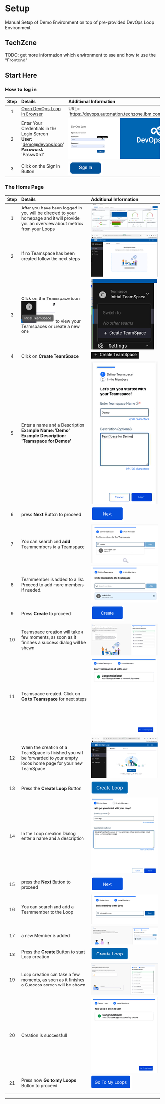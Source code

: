 # Setup

Manual Setup of Demo Environment on top of pre-provided DevOps Loop Environment.

## TechZone

TODO: get more information which environment to use and how to use the "Frontend"

## Start Here

### How to log in

| Step | Details                                                                                                     | Additional Information                                       |
|:----:|:------------------------------------------------------------------------------------------------------------|:-------------------------------------------------------------|
|  1   | [Open DevOps Loop in Browser][URLDevOpsLoop]                                                                | URL= 'https://devops.automation.techzone.ibm.com/automation' |
|  2   | Enter Your Credentials in the Login Screen <br> **User:** 'demo@devops.loop' <br>  **Password:** 'Passw0rd' | ![Login Screen][LoginDialog]                                 |
|  3   | Click on the Sign In Button                                                                                 | ![Sign In button][SignInButton]                              |

### The Home Page

| Step | Details                                                                                                                               | Additional Information                                                  |
|:----:|:--------------------------------------------------------------------------------------------------------------------------------------|:------------------------------------------------------------------------|
|  1   | After you have been logged in you will be directed to your homepage and it will provide you an overview about metrics from your Loops | ![Home Page][LoopHomePageView]                                          |
|  2   | If no Teamspace has been created follow the next steps                                                                                | ![No Teamspace available][NoTeamSpaceAvailable]                         |
|  3   | Click on the Teamspace icon ![TeamSpace Icon][TSIcon] to view your Teamspaces or create a new one                                     | ![Teamspace menue][TSMenue]                                             |
|  4   | Click on **Create TeamSpace**                                                                                                         | ![TeamSpace menue - Create TeamSpace Link][TSCreateTSentry]             |
|  5   | Enter a name and a Description <br>**Example Name: 'Demo'** <br>**Example Description: 'Teamspace for Demos'** <br>                   | ![Teamspace - Create New][TSCreateNewDialog]                            |
|  6   | press **Next** Button to proceed                                                                                                      | ![Next Button][NextButton]                                              |
|  7   | You can search and **add** Teammembers to a Teamspace                                                                                 | ![Teamspace - Create New - search Member][TSAddTeammember]              |
|  8   | Teammember is added to a list. Proceed to add more members if needed.                                                                 | ![Teamspace - Create New - Member added][TSTeamMemberAdded]             |
|  9   | Press **Create** to proceed                                                                                                           | ![Create TeamSpace Button][TSCreateButton]                              |
|  10  | Teamspace creation will take a few moments, as soon as it finishes a success dialog will be shown                                     | ![Teamspace - Create New - creation process started][TSCreationStarted] |
|  11  | Teamspace created. Click on **Go to Teamspace** for next steps                                                                        | ![Teamspace - Create New - creation successfull][TSCreateionFinished]   |
|  12  | When the creation of a TeamSpace is finished you will be forwarded to your empty loops home page for your new TeamSpace               | ![Empty Loops Homepage][LoopHomePageCreateNewLoop]                      |
|  13  | Press the **Create Loop** Button                                                                                                      | ![Create New Loop Button][CreateNewLoopButton]                          |
|  14  | In the Loop creation Dialog enter a name and a description                                                                            | ![Loops - Create New - Dialog][CreateNewDialog]                         |
|  15  | press the **Next** Button to proceed                                                                                                  | ![Next Button][NextButton]                                              |
|  16  | You can search and add a Teammember to the Loop                                                                                       | ![Loops - Create New - search Member][SearchAddMember]                  |
|  17  | a new Member is added                                                                                                                 | ![Loops - Create New - member added][AddedMember]                       |
|  18  | Press the **Create** Button to start Loop creation                                                                                    | ![Create Button][CreateButton]                                          |
|  19  | Loop creation can take a few moments, as soon as it finishes a Success screen will be shown                                           | ![Loops - Create New - create process started][LoopCreation]            |
|  20  | Creation is successfull                                                                                                               | ![Loops - Create New - creation successfull][LoopCreatedSuccess]        |
|  21  | Press now **Go to my Loops** Button to proceed                                                                                        | ![Go to my Loop Button][GoToMyLoops]                                    |
|      |                                                                                                                                       |                                                                         |

---

[LoopHomePageView]: learn/introduction/media/Loop_Home_Page.png
[URLDevOpsLoop]: https://devops.automation.techzone.ibm.com/automation
[LoginDialog]: learn/introduction/media/Loop_Login_Page.png
[SignInButton]: learn/introduction/media/Loop_SignInButton.png
[NoTeamSpaceAvailable]: learn/introduction/media/INIT_1_NoTeamspace.png

[TSMenue]: learn/introduction/teamspace/media/Loop_Teamspace_01_Menue.png
[TSCreateNewDialog]: learn/introduction/teamspace/media/Loop_Teamspace_02_CreateNew_Dialog.png
[TSAddTeammember]: learn/introduction/teamspace/media/Loop_Teamspace_03_CreateNew_searchMember.png
[TSTeamMemberAdded]: learn/introduction/teamspace/media/Loop_Teamspace_04_CreateNew_MemberAdded.png
[TSCreationStarted]: learn/introduction/teamspace/media/Loop_Teamspace_05_CreateNew_creation.png
[TSCreateionFinished]: learn/introduction/teamspace/media/Loop_Teamspace_06_CreateNew_success.png
[TSIcon]: learn/introduction/teamspace/media/Loop_TeamSpaceIcon.png
[TSCreateTSentry]: learn/introduction/teamspace/media/Loop_CreateTeamSpace.png
[TSCreateButton]: learn/introduction/teamspace/media/Loop_Create_TS_Button.png
[NextButton]: media/Button_NEXT.png

[LoopHomePageCreateNewLoop]: learn/introduction/loops/media/Loop_Teamspace_07_CreateNewLoop_Home.png
[CreateNewDialog]: learn/introduction/loops/media/Loop_Teamspace_08_CreateNewLoop_Dialog.png
[CreateNewLoopButton]: learn/introduction/loops/media/Loop_CreateNewLoop_Button.png
[SearchAddMember]: learn/introduction/loops/media/Loop_Teamspace_09_CreateNewLoop_searchMember.png
[AddedMember]: learn/introduction/loops/media/Loop_Teamspace_10_CreateNewLoop_MemberAdded.png

[CreateButton]: learn/introduction/loops/media/Loop_CreateNewLoop_Button.png
[LoopCreation]: learn/introduction/loops/media/Loop_Teamspace_11_CreateNewLoop_creation.png
[LoopCreatedSuccess]: learn/introduction/loops/media/Loop_Teamspace_12_CreateNewLoop_success.png
[GoToMyLoops]: learn/introduction/loops/media/Loops_GoToMyLoops_Button.png